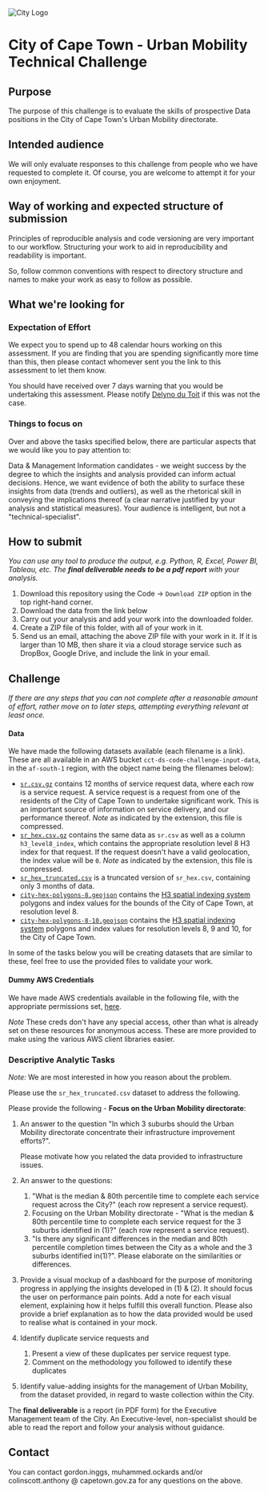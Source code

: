 
<img src="img/city_emblem.png" alt="City Logo"/>

# City of Cape Town - Urban Mobility Technical Challenge

## Purpose

The purpose of this challenge is to evaluate the skills of prospective Data positions in the City of Cape Town's Urban Mobility directorate. 

## Intended audience

We will only evaluate responses to this challenge from people who we have requested to complete it. Of course, you are welcome to attempt it for your own enjoyment.

## Way of working and expected structure of submission
Principles of reproducible analysis and code versioning are very important to our workflow. Structuring your work to aid in reproducibility and readability is important. 

So, follow common conventions with respect to directory structure and names to make your work as easy to follow as possible.

## What we're looking for
### Expectation of Effort
We expect you to spend up to 48 calendar hours working on this assessment. If you are finding that you are spending significantly more time than this, then please contact whomever sent you the link to this assessment to let them know.

You should have received over 7 days warning that you would be undertaking this assessment. Please notify [Delyno du Toit](delyno.dutoit@capetown.gov.za) if this was not the case.

### Things to focus on
Over and above the tasks specified below, there are particular aspects that we would like you to pay attention to:

Data & Management Information candidates - we weight success by the degree to which the insights and analysis provided can inform actual decisions. Hence, we want evidence of both the ability to surface these insights from data (trends and outliers), as well as the rhetorical skill in conveying the implications thereof (a clear narrative justified by your analysis and statistical measures). Your audience is intelligent, but not a "technical-specialist".

## How to submit
*You can use any tool to produce the output, e.g. Python, R, Excel, Power BI, Tableau, etc.* 
*The **final deliverable needs to be a pdf report** with your analysis.*

1. Download this repository using the Code -> `Download ZIP` option in the top right-hand corner.
2. Download the data from the link below
3. Carry out your analysis and add your work into the downloaded folder.
6. Create a ZIP file of this folder, with all of your work in it.
7. Send us an email, attaching the above ZIP file with your work in it. If it is larger than 10 MB, then share it via a cloud storage service such as DropBox, Google Drive, and include the link in your email. 

## Challenge
*If there are any steps that you can not complete after a reasonable amount of effort, rather move on to later steps, attempting everything relevant at least once.*

#### Data
We have made the following datasets available (each filename is a link). These are all available in an AWS bucket `cct-ds-code-challenge-input-data`, in the `af-south-1` region, with the object name being the filenames below):
* [`sr.csv.gz`](https://cct-ds-code-challenge-input-data.s3.af-south-1.amazonaws.com/sr.csv.gz) contains 12 months of service request data, where each row is a service request. A service request is a request from one of the residents of the City of Cape Town to undertake significant work. This is an important source of information on service delivery, and our performance thereof. *Note* as indicated by the extension, this file is compressed.
* [`sr_hex.csv.gz`](https://cct-ds-code-challenge-input-data.s3.af-south-1.amazonaws.com/sr_hex.csv.gz) contains the same data as `sr.csv` as well as a column `h3_level8_index`, which contains the appropriate resolution level 8 H3 index for that request. If the request doesn't have a valid geolocation, the index value will be `0`. *Note* as indicated by the extension, this file is compressed.
* [`sr_hex_truncated.csv`](https://cct-ds-code-challenge-input-data.s3.af-south-1.amazonaws.com/sr_hex_truncated.csv) is a truncated version of `sr_hex.csv`, containing only 3 months of data.
* [`city-hex-polygons-8.geojson`](https://cct-ds-code-challenge-input-data.s3.af-south-1.amazonaws.com/city-hex-polygons-8.geojson) contains the [H3 spatial indexing system](https://h3geo.org/) polygons and index values for the bounds of the City of Cape Town, at resolution level 8.
* [`city-hex-polygons-8-10.geojson`](https://cct-ds-code-challenge-input-data.s3.af-south-1.amazonaws.com/city-hex-polygons-8-10.geojson) contains the [H3 spatial indexing system](https://h3geo.org/) polygons and index values for resolution levels 8, 9 and 10, for the City of Cape Town.

In some of the tasks below you will be creating datasets that are similar to these, feel free to use the provided files to validate your work.

#### Dummy AWS Credentials
We have made AWS credentials available in the following file, with the appropriate permissions set, [here](https://cct-ds-code-challenge-input-data.s3.af-south-1.amazonaws.com/ds_code_challenge_creds.json).

*Note* These creds don't have any special access, other than what is already set on these resources for anonymous access. These are more provided to make using the various AWS client libraries easier.

### Descriptive Analytic Tasks 
*Note:* We are most interested in how you reason about the problem.

Please use the `sr_hex_truncated.csv` dataset to address the following.

Please provide the following - **Focus on the Urban Mobility directorate**:
1. An answer to the question "In which 3 suburbs should the Urban Mobility directorate concentrate their infrastructure improvement efforts?".

   Please motivate how you related the data provided to infrastructure issues.
3. An answer to the questions:
    1. "What is the median & 80th percentile time to complete each service request across the City?" (each row represent a service request).
    2. Focusing on the Urban Mobility directorate - "What is the median & 80th percentile time to complete each service request for the 3 suburbs identified in (1)?" (each row represent a service request).
    3. "Is there any significant differences in the median and 80th percentile completion times between the City as a whole and the 3 suburbs identified in(1)?".  Please elaborate on the similarities or differences.
4. Provide a visual mockup of a dashboard for the purpose of monitoring progress in applying the insights developed in (1) & (2). It should focus the user on performance pain points. Add a note for each visual element, explaining how it helps fulfill this overall function. Please also provide a brief explanation as to how the data provided would be used to realise what is contained in your mock.
5. Identify duplicate service requests and
   1. Present a view of these duplicates per service request type.
   2. Comment on the methodology you followed to identify these duplicates
6. Identify value-adding insights for the management of Urban Mobility, from the dataset provided, in regard to waste collection within the City.
 
The **final deliverable** is a report (in PDF form) for the Executive Management team of the City.  An Executive-level, non-specialist should be able to read the report and follow your analysis without guidance.

## Contact
You can contact gordon.inggs, muhammed.ockards and/or colinscott.anthony @ capetown.gov.za for any questions on the above.
